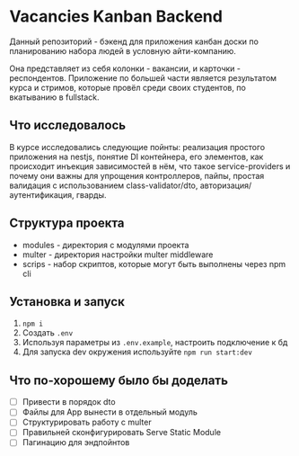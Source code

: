 # Vacancies Kanban Backend

Данный репозиторий - бэкенд для приложения канбан доски по планированию набора людей в условную айти-компанию.

Она представляет из себя колонки - вакансии, и карточки - респондентов.
Приложение по большей части является результатом курса и стримов, которые провёл среди своих студентов, по вкатыванию в fullstack.

## Что исследовалось

В курсе исследовались следующие пойнты: реализация простого приложения на nestjs, понятие DI контейнера, его элементов, как происходит инъекция зависимостей в нём, что такое service-providers и почему они важны для упрощения контроллеров, пайпы, простая валидация с использованием class-validator/dto, авторизация/аутентификация, гварды.


## Структура проекта

- modules - директория с модулями проекта
- multer - директория настройки multer middleware
- scrips - набор скриптов, которые могут быть выполнены через npm cli

## Установка и запуск

1. `npm i`
2. Создать `.env`
3. Используя параметры из `.env.example`, настроить подключение к бд
4. Для запуска dev окружения используйте `npm run start:dev`


## Что по-хорошему было бы доделать

- [ ] Привести в порядок dto
- [ ] Файлы для App вынести в отдельный модуль 
- [ ] Структурировать работу с multer
- [ ] Правильней сконфигурировать Serve Static Module
- [ ] Пагинацию для эндпойнтов
